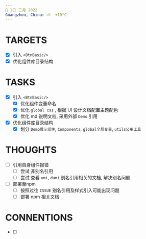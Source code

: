 ```yaml
---
📆 1日 三月 2022
Guangzhou, China: ⛅️  +19°C
---
```


# TARGETS
- [x] 引入 `<BtnBasic/>`
- [x] 优化组件库目录结构

# TASKS
- [x] 引入 `<BtnBasic/>`
	- [x] 优化组件变量命名
	- [x] 优化 `global css` , 根据 UI 设计文档配置主题配色
	- [x] 优化 md 说明文档, 采用外部 `Demo` 引用
- [x] 优化组件库目录结构
	- [x] 划分 `Demo展示组件`, `Components`, `global全局变量`, `utils公用工具`

# THOUGHTS
- [ ] 引用自身组件报错
	- [ ] 尝试 非别名引用
	- [ ] 尝试 查看 `umi`, `dumi` 别名引用相关的文档, 解决别名问题
- [ ] 部署至npm
	- [ ] 按照过往 `ISSUE` 别名引用及样式引入可能出现问题
	- [ ] 部署 npm 相关文档

# CONNENTIONS
- [ ] 